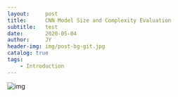 ```yaml
---
layout:     post
title:      CNN Model Size and Complexity Evaluation
subtitle:   test
date:       2020-05-04
author:     JY
header-img: img/post-bg-git.jpg
catalog: true
tags:
    - Introduction
---
```




![img](http://5b0988e595225.cdn.sohucs.com/images/20180724/51c19f5ff6a04f799c9f3f2917f04005.png)